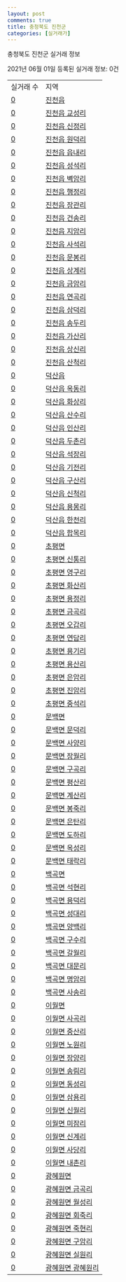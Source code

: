 ```yaml
---
layout: post
comments: true
title: 충청북도 진천군
categories: [실거래가]
---
```


충청북도 진천군 실거래 정보

2021년 06월 01일 등록된 실거래 정보: 0건


<table>
  <tr>
    <td>실거래 수</td>
    <td>지역</td>
  </tr>

  
  <tr>
    <td><a href="4375025000.html">0</a></td>
    <td><a href="4375025000.html">진천읍</a></td>
  </tr>
    

  <tr>
    <td><a href="4375025021.html">0</a></td>
    <td><a href="4375025021.html">진천읍 교성리</a></td>
  </tr>
    

  <tr>
    <td><a href="4375025022.html">0</a></td>
    <td><a href="4375025022.html">진천읍 신정리</a></td>
  </tr>
    

  <tr>
    <td><a href="4375025023.html">0</a></td>
    <td><a href="4375025023.html">진천읍 원덕리</a></td>
  </tr>
    

  <tr>
    <td><a href="4375025024.html">0</a></td>
    <td><a href="4375025024.html">진천읍 읍내리</a></td>
  </tr>
    

  <tr>
    <td><a href="4375025025.html">0</a></td>
    <td><a href="4375025025.html">진천읍 성석리</a></td>
  </tr>
    

  <tr>
    <td><a href="4375025026.html">0</a></td>
    <td><a href="4375025026.html">진천읍 벽암리</a></td>
  </tr>
    

  <tr>
    <td><a href="4375025027.html">0</a></td>
    <td><a href="4375025027.html">진천읍 행정리</a></td>
  </tr>
    

  <tr>
    <td><a href="4375025028.html">0</a></td>
    <td><a href="4375025028.html">진천읍 장관리</a></td>
  </tr>
    

  <tr>
    <td><a href="4375025029.html">0</a></td>
    <td><a href="4375025029.html">진천읍 건송리</a></td>
  </tr>
    

  <tr>
    <td><a href="4375025030.html">0</a></td>
    <td><a href="4375025030.html">진천읍 지암리</a></td>
  </tr>
    

  <tr>
    <td><a href="4375025031.html">0</a></td>
    <td><a href="4375025031.html">진천읍 사석리</a></td>
  </tr>
    

  <tr>
    <td><a href="4375025032.html">0</a></td>
    <td><a href="4375025032.html">진천읍 문봉리</a></td>
  </tr>
    

  <tr>
    <td><a href="4375025033.html">0</a></td>
    <td><a href="4375025033.html">진천읍 상계리</a></td>
  </tr>
    

  <tr>
    <td><a href="4375025034.html">0</a></td>
    <td><a href="4375025034.html">진천읍 금암리</a></td>
  </tr>
    

  <tr>
    <td><a href="4375025035.html">0</a></td>
    <td><a href="4375025035.html">진천읍 연곡리</a></td>
  </tr>
    

  <tr>
    <td><a href="4375025036.html">0</a></td>
    <td><a href="4375025036.html">진천읍 삼덕리</a></td>
  </tr>
    

  <tr>
    <td><a href="4375025037.html">0</a></td>
    <td><a href="4375025037.html">진천읍 송두리</a></td>
  </tr>
    

  <tr>
    <td><a href="4375025038.html">0</a></td>
    <td><a href="4375025038.html">진천읍 가산리</a></td>
  </tr>
    

  <tr>
    <td><a href="4375025039.html">0</a></td>
    <td><a href="4375025039.html">진천읍 상신리</a></td>
  </tr>
    

  <tr>
    <td><a href="4375025040.html">0</a></td>
    <td><a href="4375025040.html">진천읍 산척리</a></td>
  </tr>
    

  <tr>
    <td><a href="4375025300.html">0</a></td>
    <td><a href="4375025300.html">덕산읍</a></td>
  </tr>
    

  <tr>
    <td><a href="4375025321.html">0</a></td>
    <td><a href="4375025321.html">덕산읍 옥동리</a></td>
  </tr>
    

  <tr>
    <td><a href="4375025322.html">0</a></td>
    <td><a href="4375025322.html">덕산읍 화상리</a></td>
  </tr>
    

  <tr>
    <td><a href="4375025323.html">0</a></td>
    <td><a href="4375025323.html">덕산읍 산수리</a></td>
  </tr>
    

  <tr>
    <td><a href="4375025324.html">0</a></td>
    <td><a href="4375025324.html">덕산읍 인산리</a></td>
  </tr>
    

  <tr>
    <td><a href="4375025325.html">0</a></td>
    <td><a href="4375025325.html">덕산읍 두촌리</a></td>
  </tr>
    

  <tr>
    <td><a href="4375025326.html">0</a></td>
    <td><a href="4375025326.html">덕산읍 석장리</a></td>
  </tr>
    

  <tr>
    <td><a href="4375025327.html">0</a></td>
    <td><a href="4375025327.html">덕산읍 기전리</a></td>
  </tr>
    

  <tr>
    <td><a href="4375025328.html">0</a></td>
    <td><a href="4375025328.html">덕산읍 구산리</a></td>
  </tr>
    

  <tr>
    <td><a href="4375025329.html">0</a></td>
    <td><a href="4375025329.html">덕산읍 신척리</a></td>
  </tr>
    

  <tr>
    <td><a href="4375025330.html">0</a></td>
    <td><a href="4375025330.html">덕산읍 용몽리</a></td>
  </tr>
    

  <tr>
    <td><a href="4375025331.html">0</a></td>
    <td><a href="4375025331.html">덕산읍 한천리</a></td>
  </tr>
    

  <tr>
    <td><a href="4375025332.html">0</a></td>
    <td><a href="4375025332.html">덕산읍 합목리</a></td>
  </tr>
    

  <tr>
    <td><a href="4375032000.html">0</a></td>
    <td><a href="4375032000.html">초평면</a></td>
  </tr>
    

  <tr>
    <td><a href="4375032021.html">0</a></td>
    <td><a href="4375032021.html">초평면 신통리</a></td>
  </tr>
    

  <tr>
    <td><a href="4375032022.html">0</a></td>
    <td><a href="4375032022.html">초평면 영구리</a></td>
  </tr>
    

  <tr>
    <td><a href="4375032023.html">0</a></td>
    <td><a href="4375032023.html">초평면 화산리</a></td>
  </tr>
    

  <tr>
    <td><a href="4375032024.html">0</a></td>
    <td><a href="4375032024.html">초평면 용정리</a></td>
  </tr>
    

  <tr>
    <td><a href="4375032025.html">0</a></td>
    <td><a href="4375032025.html">초평면 금곡리</a></td>
  </tr>
    

  <tr>
    <td><a href="4375032026.html">0</a></td>
    <td><a href="4375032026.html">초평면 오갑리</a></td>
  </tr>
    

  <tr>
    <td><a href="4375032027.html">0</a></td>
    <td><a href="4375032027.html">초평면 연담리</a></td>
  </tr>
    

  <tr>
    <td><a href="4375032028.html">0</a></td>
    <td><a href="4375032028.html">초평면 용기리</a></td>
  </tr>
    

  <tr>
    <td><a href="4375032029.html">0</a></td>
    <td><a href="4375032029.html">초평면 용산리</a></td>
  </tr>
    

  <tr>
    <td><a href="4375032030.html">0</a></td>
    <td><a href="4375032030.html">초평면 은암리</a></td>
  </tr>
    

  <tr>
    <td><a href="4375032031.html">0</a></td>
    <td><a href="4375032031.html">초평면 진암리</a></td>
  </tr>
    

  <tr>
    <td><a href="4375032032.html">0</a></td>
    <td><a href="4375032032.html">초평면 중석리</a></td>
  </tr>
    

  <tr>
    <td><a href="4375033000.html">0</a></td>
    <td><a href="4375033000.html">문백면</a></td>
  </tr>
    

  <tr>
    <td><a href="4375033021.html">0</a></td>
    <td><a href="4375033021.html">문백면 문덕리</a></td>
  </tr>
    

  <tr>
    <td><a href="4375033022.html">0</a></td>
    <td><a href="4375033022.html">문백면 사양리</a></td>
  </tr>
    

  <tr>
    <td><a href="4375033023.html">0</a></td>
    <td><a href="4375033023.html">문백면 장월리</a></td>
  </tr>
    

  <tr>
    <td><a href="4375033024.html">0</a></td>
    <td><a href="4375033024.html">문백면 구곡리</a></td>
  </tr>
    

  <tr>
    <td><a href="4375033025.html">0</a></td>
    <td><a href="4375033025.html">문백면 평산리</a></td>
  </tr>
    

  <tr>
    <td><a href="4375033026.html">0</a></td>
    <td><a href="4375033026.html">문백면 계산리</a></td>
  </tr>
    

  <tr>
    <td><a href="4375033027.html">0</a></td>
    <td><a href="4375033027.html">문백면 봉죽리</a></td>
  </tr>
    

  <tr>
    <td><a href="4375033028.html">0</a></td>
    <td><a href="4375033028.html">문백면 은탄리</a></td>
  </tr>
    

  <tr>
    <td><a href="4375033029.html">0</a></td>
    <td><a href="4375033029.html">문백면 도하리</a></td>
  </tr>
    

  <tr>
    <td><a href="4375033030.html">0</a></td>
    <td><a href="4375033030.html">문백면 옥성리</a></td>
  </tr>
    

  <tr>
    <td><a href="4375033031.html">0</a></td>
    <td><a href="4375033031.html">문백면 태락리</a></td>
  </tr>
    

  <tr>
    <td><a href="4375034000.html">0</a></td>
    <td><a href="4375034000.html">백곡면</a></td>
  </tr>
    

  <tr>
    <td><a href="4375034021.html">0</a></td>
    <td><a href="4375034021.html">백곡면 석현리</a></td>
  </tr>
    

  <tr>
    <td><a href="4375034022.html">0</a></td>
    <td><a href="4375034022.html">백곡면 용덕리</a></td>
  </tr>
    

  <tr>
    <td><a href="4375034023.html">0</a></td>
    <td><a href="4375034023.html">백곡면 성대리</a></td>
  </tr>
    

  <tr>
    <td><a href="4375034024.html">0</a></td>
    <td><a href="4375034024.html">백곡면 양백리</a></td>
  </tr>
    

  <tr>
    <td><a href="4375034025.html">0</a></td>
    <td><a href="4375034025.html">백곡면 구수리</a></td>
  </tr>
    

  <tr>
    <td><a href="4375034026.html">0</a></td>
    <td><a href="4375034026.html">백곡면 갈월리</a></td>
  </tr>
    

  <tr>
    <td><a href="4375034027.html">0</a></td>
    <td><a href="4375034027.html">백곡면 대문리</a></td>
  </tr>
    

  <tr>
    <td><a href="4375034028.html">0</a></td>
    <td><a href="4375034028.html">백곡면 명암리</a></td>
  </tr>
    

  <tr>
    <td><a href="4375034029.html">0</a></td>
    <td><a href="4375034029.html">백곡면 사송리</a></td>
  </tr>
    

  <tr>
    <td><a href="4375035000.html">0</a></td>
    <td><a href="4375035000.html">이월면</a></td>
  </tr>
    

  <tr>
    <td><a href="4375035021.html">0</a></td>
    <td><a href="4375035021.html">이월면 사곡리</a></td>
  </tr>
    

  <tr>
    <td><a href="4375035022.html">0</a></td>
    <td><a href="4375035022.html">이월면 중산리</a></td>
  </tr>
    

  <tr>
    <td><a href="4375035023.html">0</a></td>
    <td><a href="4375035023.html">이월면 노원리</a></td>
  </tr>
    

  <tr>
    <td><a href="4375035024.html">0</a></td>
    <td><a href="4375035024.html">이월면 장양리</a></td>
  </tr>
    

  <tr>
    <td><a href="4375035025.html">0</a></td>
    <td><a href="4375035025.html">이월면 송림리</a></td>
  </tr>
    

  <tr>
    <td><a href="4375035026.html">0</a></td>
    <td><a href="4375035026.html">이월면 동성리</a></td>
  </tr>
    

  <tr>
    <td><a href="4375035027.html">0</a></td>
    <td><a href="4375035027.html">이월면 삼용리</a></td>
  </tr>
    

  <tr>
    <td><a href="4375035028.html">0</a></td>
    <td><a href="4375035028.html">이월면 신월리</a></td>
  </tr>
    

  <tr>
    <td><a href="4375035029.html">0</a></td>
    <td><a href="4375035029.html">이월면 미잠리</a></td>
  </tr>
    

  <tr>
    <td><a href="4375035030.html">0</a></td>
    <td><a href="4375035030.html">이월면 신계리</a></td>
  </tr>
    

  <tr>
    <td><a href="4375035031.html">0</a></td>
    <td><a href="4375035031.html">이월면 사당리</a></td>
  </tr>
    

  <tr>
    <td><a href="4375035032.html">0</a></td>
    <td><a href="4375035032.html">이월면 내촌리</a></td>
  </tr>
    

  <tr>
    <td><a href="4375037000.html">0</a></td>
    <td><a href="4375037000.html">광혜원면</a></td>
  </tr>
    

  <tr>
    <td><a href="4375037021.html">0</a></td>
    <td><a href="4375037021.html">광혜원면 금곡리</a></td>
  </tr>
    

  <tr>
    <td><a href="4375037022.html">0</a></td>
    <td><a href="4375037022.html">광혜원면 월성리</a></td>
  </tr>
    

  <tr>
    <td><a href="4375037023.html">0</a></td>
    <td><a href="4375037023.html">광혜원면 회죽리</a></td>
  </tr>
    

  <tr>
    <td><a href="4375037024.html">0</a></td>
    <td><a href="4375037024.html">광혜원면 죽현리</a></td>
  </tr>
    

  <tr>
    <td><a href="4375037025.html">0</a></td>
    <td><a href="4375037025.html">광혜원면 구암리</a></td>
  </tr>
    

  <tr>
    <td><a href="4375037026.html">0</a></td>
    <td><a href="4375037026.html">광혜원면 실원리</a></td>
  </tr>
    

  <tr>
    <td><a href="4375037027.html">0</a></td>
    <td><a href="4375037027.html">광혜원면 광혜원리</a></td>
  </tr>
    


</table>
    
